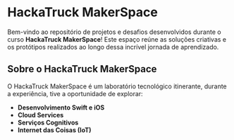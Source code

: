 # HackaTruck MakerSpace

Bem-vindo ao repositório de projetos e desafios desenvolvidos durante o curso **HackaTruck MakerSpace**! Este espaço reúne as soluções criativas e os protótipos realizados ao longo dessa incrível jornada de aprendizado.

## Sobre o HackaTruck MakerSpace

O HackaTruck MakerSpace é um laboratório tecnológico itinerante, durante a experiência, tive a oportunidade de explorar:

- **Desenvolvimento Swift e iOS**
- **Cloud Services**
- **Serviços Cognitivos**
- **Internet das Coisas (IoT)**

